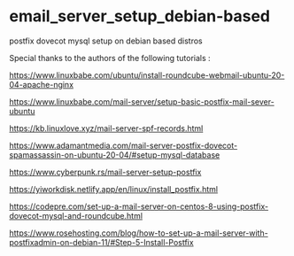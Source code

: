 # email_server_setup_debian-based
postfix dovecot mysql setup on debian based distros

Special thanks to the authors of the following tutorials :

https://www.linuxbabe.com/ubuntu/install-roundcube-webmail-ubuntu-20-04-apache-nginx

https://www.linuxbabe.com/mail-server/setup-basic-postfix-mail-sever-ubuntu

https://kb.linuxlove.xyz/mail-server-spf-records.html

https://www.adamantmedia.com/mail-server-postfix-dovecot-spamassassin-on-ubuntu-20-04/#setup-mysql-database

https://www.cyberpunk.rs/mail-server-setup-postfix

https://yiworkdisk.netlify.app/en/linux/install_postfix.html

https://codepre.com/set-up-a-mail-server-on-centos-8-using-postfix-dovecot-mysql-and-roundcube.html

https://www.rosehosting.com/blog/how-to-set-up-a-mail-server-with-postfixadmin-on-debian-11/#Step-5-Install-Postfix
